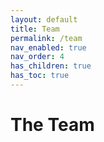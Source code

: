 ```yaml
---
layout: default
title: Team
permalink: /team
nav_enabled: true
nav_order: 4
has_children: true
has_toc: true
---
```

# The Team